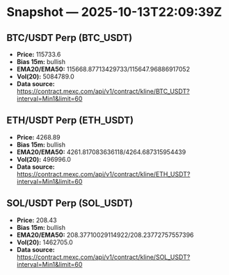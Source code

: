 # Snapshot — 2025-10-13T22:09:39Z

## BTC/USDT Perp (BTC_USDT)
- **Price:** 115733.6
- **Bias 15m:** bullish
- **EMA20/EMA50:** 115668.87713429733/115647.96886917052
- **Vol(20):** 5084789.0
- **Data source:** https://contract.mexc.com/api/v1/contract/kline/BTC_USDT?interval=Min1&limit=60

## ETH/USDT Perp (ETH_USDT)
- **Price:** 4268.89
- **Bias 15m:** bullish
- **EMA20/EMA50:** 4261.817083636118/4264.687315954439
- **Vol(20):** 496996.0
- **Data source:** https://contract.mexc.com/api/v1/contract/kline/ETH_USDT?interval=Min1&limit=60

## SOL/USDT Perp (SOL_USDT)
- **Price:** 208.43
- **Bias 15m:** bullish
- **EMA20/EMA50:** 208.37710029114922/208.23772757557396
- **Vol(20):** 1462705.0
- **Data source:** https://contract.mexc.com/api/v1/contract/kline/SOL_USDT?interval=Min1&limit=60
